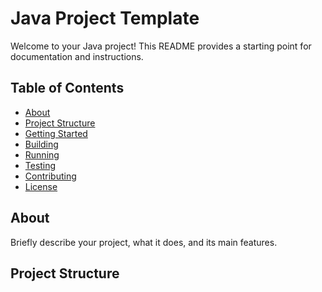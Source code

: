 
# Java Project Template

Welcome to your Java project! This README provides a starting point for documentation and instructions.

## Table of Contents

- [About](#about)
- [Project Structure](#project-structure)
- [Getting Started](#getting-started)
- [Building](#building)
- [Running](#running)
- [Testing](#testing)
- [Contributing](#contributing)
- [License](#license)

## About

Briefly describe your project, what it does, and its main features.

## Project Structure
